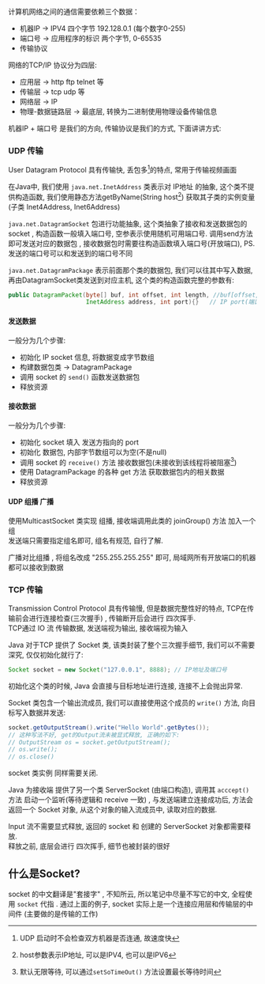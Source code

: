 计算机网络之间的通信需要依赖三个数据：

- 机器IP  -> IPV4 四个字节 192.128.0.1 (每个数字0-255)
- 端口号 -> 应用程序的标识    两个字节, 0-65535
- 传输协议  

网络的TCP/IP 协议分为四层:
- 应用层  -> http ftp telnet 等
- 传输层  -> tcp udp 等
- 网络层  -> IP
- 物理-数据链路层 -> 最底层, 转换为二进制使用物理设备传输信息  


机器IP + 端口号 是我们的方向, 传输协议是我们的方式, 下面讲讲方式:

### UDP 传输

User Datagram Protocol 具有传输快, 丢包多[^1]的特点, 常用于传输视频画面  

[^1]: UDP 启动时不会检查双方机器是否连通, 故速度快  

在Java中, 我们使用
`java.net.InetAddress` 类表示对 IP地址 的抽象, 这个类不提供构造函数, 我们使用静态方法getByName(String host[^2])   获取其子类的实例变量(子类 Inet4Address, Inet6Address)

[^2]: host参数表示IP地址, 可以是IPV4, 也可以是IPV6

`java.net.DatagramSocket` 包进行功能抽象, 这个类抽象了接收和发送数据包的socket , 构造函数一般填入端口号, 空参表示使用随机可用端口号.  调用send方法即可发送对应的数据包  ,  接收数据包时需要往构造函数填入端口号(开放端口),  PS.   发送的端口号可以和发送到的端口号不同 

`java.net.DatagramPackage` 表示前面那个类的数据包, 我们可以往其中写入数据, 再由DatagramSocket类发送到对应主机, 这个类的构造函数完整的参数有:
```java
public DatagramPacket(byte[] buf, int offset, int length, //buf[offset, ?] 数据长度length 
                      InetAddress address, int port){}   // IP port(端口) 发到这个IP的哪个端口
```
#### 发送数据
一般分为几个步骤: 
- 初始化 IP socket 信息, 将数据变成字节数组  
- 构建数据包类 -> DatagramPackage
- 调用 socket 的 `send()` 函数发送数据包  
- 释放资源  

#### 接收数据
一般分为几个步骤: 
- 初始化 socket 填入 发送方指向的 port
- 初始化 数据包, 内部字节数组可以为空(不是null)
- 调用 socket 的 `receive()` 方法 接收数据包(未接收到该线程将被阻塞[^3])
- 使用 DatagramPackage 的各种 get 方法 获取数据包内的相关数据
- 释放资源

#### UDP 组播 广播
使用MulticastSocket 类实现 组播, 接收端调用此类的 joinGroup() 方法 加入一个组  
发送端只需要指定组名即可, 组名有规范, 自行了解.    

广播对比组播 , 将组名改成 "255.255.255.255" 即可, 局域网所有开放端口的机器都可以接收到数据  

### TCP 传输

Transmission Control Protocol  具有传输慢, 但是数据完整性好的特点, TCP在传输前会进行连接检查(三次握手) , 传输断开后会进行 四次挥手.   
TCP通过 IO 流 传输数据, 发送端视为输出, 接收端视为输入  

Java 对于TCP 提供了 Socket 类, 该类封装了整个三次握手细节, 我们可以不需要深究, 仅仅初始化就行了:
```java
Socket socket = new Socket("127.0.0.1", 8888); // IP地址及端口号
```
初始化这个类的时候, Java 会直接与目标地址进行连接, 连接不上会抛出异常.  

Socket 类包含一个输出流成员, 我们可以直接使用这个成员的 `write()` 方法, 向目标写入数据并发送:
```java
socket.getOutputStream().write("Hello World".getBytes());
// 这种写法不好, get的Output流未被显式释放, 正确的如下:
// OutputStream os = socket.getOutputStream();
// os.write();
// os.close()
```
socket 类实例 同样需要关闭.

Java 为接收端 提供了另一个类  ServerSocket (由端口构造), 调用其 `acccept()` 方法 启动一个监听(等待逻辑和 receive 一致) , 与发送端建立连接成功后, 方法会返回一个 Socket 对象, 从这个对象的输入流成员中, 读取对应的数据.

Input 流不需要显式释放, 返回的 socket 和 创建的 ServerSocket 对象都需要释放.  
释放之前, 底层会进行 四次挥手, 细节也被封装的很好  

## 什么是Socket?

socket 的中文翻译是"套接字" , 不知所云, 所以笔记中尽量不写它的中文, 全程使用 `socket` 代指 . 通过上面的例子, socket 实际上是一个连接应用层和传输层的中间件 (主要做的是传输的工作)

[^3]: 默认无限等待, 可以通过`setSoTimeOut()` 方法设置最长等待时间
